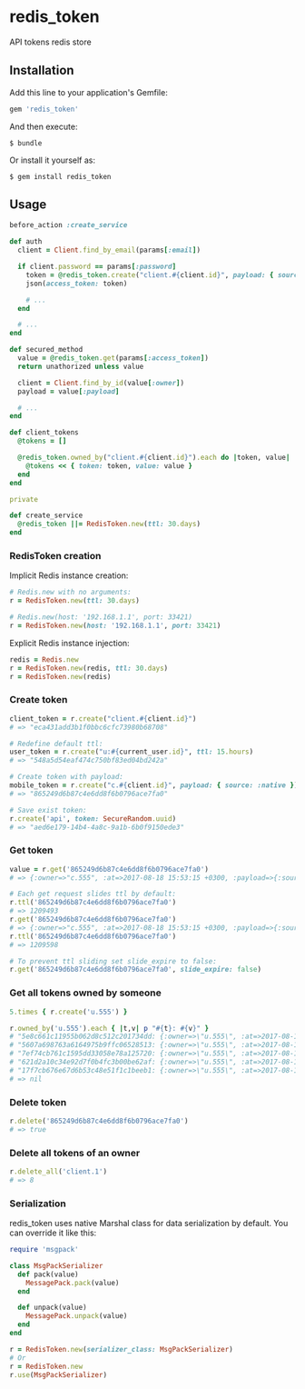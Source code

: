 # redis_token

API tokens redis store

## Installation

Add this line to your application's Gemfile:

```ruby
gem 'redis_token'
```

And then execute:

    $ bundle

Or install it yourself as:

    $ gem install redis_token

## Usage

```ruby
before_action :create_service

def auth
  client = Client.find_by_email(params[:email])

  if client.password == params[:password]
    token = @redis_token.create("client.#{client.id}", payload: { source: :native })
    json(access_token: token)

    # ...
  end

  # ...
end

def secured_method
  value = @redis_token.get(params[:access_token])
  return unathorized unless value

  client = Client.find_by_id(value[:owner])
  payload = value[:payload]

  # ...
end

def client_tokens
  @tokens = []

  @redis_token.owned_by("client.#{client.id}").each do |token, value|
    @tokens << { token: token, value: value }
  end
end

private

def create_service
  @redis_token ||= RedisToken.new(ttl: 30.days)
end
```

### RedisToken creation

Implicit Redis instance creation:

```ruby
# Redis.new with no arguments:
r = RedisToken.new(ttl: 30.days)

# Redis.new(host: '192.168.1.1', port: 33421)
r = RedisToken.new(host: '192.168.1.1', port: 33421)
```

Explicit Redis instance injection:

```ruby
redis = Redis.new
r = RedisToken.new(redis, ttl: 30.days)
r = RedisToken.new(redis)
```

### Create token

```ruby
client_token = r.create("client.#{client.id}")
# => "eca431add3b1f0bbc6cfc73980b68708"

# Redefine default ttl:
user_token = r.create("u:#{current_user.id}", ttl: 15.hours)
# => "548a5d54eaf474c750bf83ed04bd242a"

# Create token with payload:
mobile_token = r.create("c.#{client.id}", payload: { source: :native })
# => "865249d6b87c4e6dd8f6b0796ace7fa0"

# Save exist token:
r.create('api', token: SecureRandom.uuid)
# => "aed6e179-14b4-4a8c-9a1b-6b0f9150ede3"
```

### Get token

```ruby
value = r.get('865249d6b87c4e6dd8f6b0796ace7fa0')
# => {:owner=>"c.555", :at=>2017-08-18 15:53:15 +0300, :payload=>{:source=>:native}}

# Each get request slides ttl by default:
r.ttl('865249d6b87c4e6dd8f6b0796ace7fa0')
# => 1209493
r.get('865249d6b87c4e6dd8f6b0796ace7fa0')
# => {:owner=>"c.555", :at=>2017-08-18 15:53:15 +0300, :payload=>{:source=>:native}}
r.ttl('865249d6b87c4e6dd8f6b0796ace7fa0')
# => 1209598

# To prevent ttl sliding set slide_expire to false:
r.get('865249d6b87c4e6dd8f6b0796ace7fa0', slide_expire: false)
```

### Get all tokens owned by someone

```ruby
5.times { r.create('u.555') }

r.owned_by('u.555').each { |t,v| p "#{t}: #{v}" }
# "5e8c661c11955b062d8c512c201734dd: {:owner=>\"u.555\", :at=>2017-08-18 16:02:10 +0300}"
# "5607a698763a6164975b9ffc06528513: {:owner=>\"u.555\", :at=>2017-08-18 16:02:10 +0300}"
# "7ef74cb761c1595dd33058e78a125720: {:owner=>\"u.555\", :at=>2017-08-18 16:02:10 +0300}"
# "621d2a10c34e92d7f0b4fc3b00be62af: {:owner=>\"u.555\", :at=>2017-08-18 16:02:10 +0300}"
# "17f7cb676e67d6b53c48e51f1c1beeb1: {:owner=>\"u.555\", :at=>2017-08-18 16:02:10 +0300}"
# => nil
```

### Delete token

```ruby
r.delete('865249d6b87c4e6dd8f6b0796ace7fa0')
# => true
```

### Delete all tokens of an owner
```ruby
r.delete_all('client.1')
# => 8
```

### Serialization

redis_token uses native Marshal class for data serialization by default. You can override it like this:

```ruby
require 'msgpack'

class MsgPackSerializer
  def pack(value)
    MessagePack.pack(value)
  end

  def unpack(value)
    MessagePack.unpack(value)
  end
end

r = RedisToken.new(serializer_class: MsgPackSerializer)
# Or
r = RedisToken.new
r.use(MsgPackSerializer)
```
